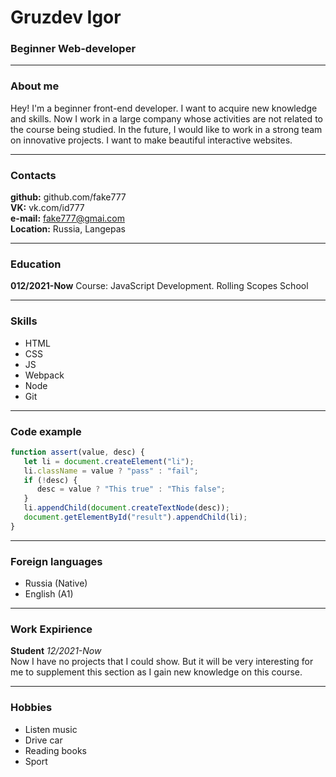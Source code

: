 # Gruzdev Igor
### Beginner Web-developer

---

### About me
Hey! I'm a beginner front-end developer. I want to acquire new knowledge and skills. Now I work in a large company whose activities are not related to the course being studied. In the future, I would like to work in a strong team on innovative projects. I want to make beautiful interactive websites.

---

### Contacts
**github:** github.com/fake777<br>
**VK:** vk.com/id777<br>
**e-mail:** fake777@gmai.com<br>
**Location:** Russia, Langepas<br>

---

### Education
**012/2021-Now** Course: JavaScript Development. Rolling Scopes School

---

### Skills
- HTML
- CSS
- JS
- Webpack
- Node
- Git

---

### Code example

```javascript
function assert(value, desc) {
   let li = document.createElement("li");
   li.className = value ? "pass" : "fail";
   if (!desc) {
      desc = value ? "This true" : "This false";
   }
   li.appendChild(document.createTextNode(desc));
   document.getElementById("result").appendChild(li);
}
```

---

### Foreign languages
- Russia (Native)
- English (A1)

---

### Work Expirience
**Student** *12/2021-Now*<br>
Now I have no projects that I could show. But it will be very interesting for me to supplement this section as I gain new knowledge on this course.

---
### Hobbies
- Listen music
- Drive car
- Reading books
- Sport
